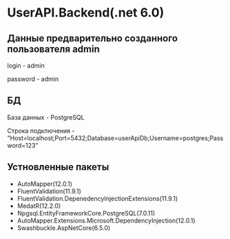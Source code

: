# UserAPI.Backend(.net 6.0)

## Данные предварительно созданного пользователя admin
login - admin

password - admin

## БД
База данных - PostgreSQL

Строка подключения - "Host=localhost;Port=5432;Database=userApiDb;Username=postgres;Password=123"

## Устновленные пакеты
- AutoMapper(12.0.1)
- FluentValidation(11.9.1)
- FluentValidation.DepenedencyInjectionExtensions(11.9.1)
- MedatR(12.2.0)
- Npgsql.EntityFrameworkCore.PostgreSQL(7.0.11)
- AutoMapper.Extensions.Microsoft.DependencyInjection(12.0.1)
- Swashbuckle.AspNetCore(6.5.0)
